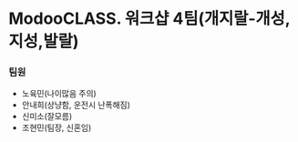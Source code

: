 

# ModooCLASS. 워크샵 4팀(개지랄-개성,지성,발랄)


### 팀원
- 노육민(나이많음 주의)
- 안내희(상냥함, 운전시 난폭해짐)
- 신미소(잘모름)
- 조현민(팀장, 신혼임)

